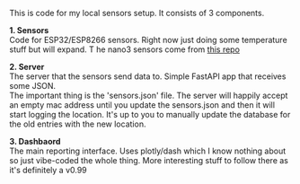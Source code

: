 This is code for my local sensors setup.  It consists of 3 components.

 **1. Sensors**  
 Code for ESP32/ESP8266 sensors. Right now just doing some temperature stuff but will expand. T
 he nano3 sensors come from [this repo](https://github.com/Frapais/NanoCell-C3/tree/main)

 **2. Server**  
 The server that the sensors send data to. Simple FastAPI app that receives some JSON.  
 The important thing is the 'sensors.json' file. The server will happily accept an empty mac address
 until you update the sensors.json and then it will start logging the location. It's up to you to manually update the database for the old entries with the new location.

 **3. Dashbaord**  
 The main reporting interface. Uses plotly/dash which I know nothing about so just vibe-coded the
 whole thing. More interesting stuff to follow there as it's definitely a v0.99
 